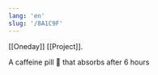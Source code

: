 ```yaml
---
lang: 'en'
slug: '/8A1C9F'
---
```


[[Oneday]] [[Project]].

A caffeine pill 💊 that absorbs after 6 hours
